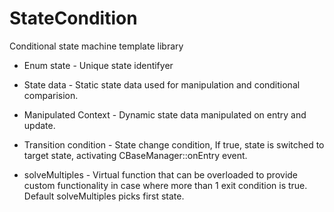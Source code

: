 # StateCondition
Conditional state machine template library

* Enum state          - Unique state identifyer
* State data          - Static state data used for manipulation and conditional comparision.
* Manipulated Context - Dynamic state data manipulated on entry and update.

* Transition condition - State change condition, If true, state is switched to target state, activating CBaseManager::onEntry event.
* solveMultiples       - Virtual function that can be overloaded to provide custom functionality in case where more than 1 exit condition is true. Default solveMultiples picks first state.
